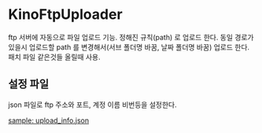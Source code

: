 KinoFtpUploader
===============

ftp 서버에 자동으로 파일 업로드 기능. 정해진 규칙(path) 로 업로드 한다. 동일
경로가 있을시 업로드할 path 를 변경해서(서브 폴더명 바꿈, 날짜 폴더명 바꿈) 업로드 한다. 패치
파일 같은것들 올릴때 사용.

설정 파일
---------

json 파일로 ftp 주소와 포트, 계정 이름 비번등을 설정한다.

[sample: upload_info.json](upload_info.json)
